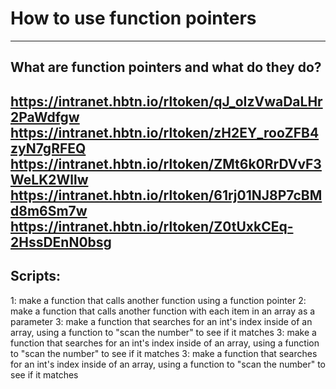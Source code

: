 # How to use function pointers
---
## What are function pointers and what do they do?
https://intranet.hbtn.io/rltoken/qJ_oIzVwaDaLHr2PaWdfgw
https://intranet.hbtn.io/rltoken/zH2EY_rooZFB4zyN7gRFEQ
https://intranet.hbtn.io/rltoken/ZMt6k0RrDVvF3WeLK2Wllw
https://intranet.hbtn.io/rltoken/61rj01NJ8P7cBMd8m6Sm7w
https://intranet.hbtn.io/rltoken/Z0tUxkCEq-2HssDEnN0bsg
---
## Scripts:
1: make a function that calls another function using a function pointer
2: make a function that calls another function with each item in an array as a parameter
3: make a function that searches for an int's index inside of an array, using a function to "scan the number" to see if it matches
3: make a function that searches for an int's index inside of an array, using a function to "scan the number" to see if it matches
3: make a function that searches for an int's index inside of an array, using a function to "scan the number" to see if it matches

